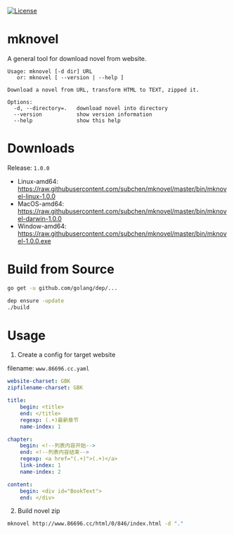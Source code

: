 [![License](http://img.shields.io/badge/License-Apache_2-red.svg?style=flat)](http://www.apache.org/licenses/LICENSE-2.0)


# mknovel

A general tool for download novel from website.

```
Usage: mknovel [-d dir] URL
   or: mknovel [ --version | --help ]

Download a novel from URL, transform HTML to TEXT, zipped it.

Options:
  -d, --directory=.   download novel into directory
  --version           show version information
  --help              show this help
```

# Downloads

Release: `1.0.0`

* Linux-amd64: https://raw.githubusercontent.com/subchen/mknovel/master/bin/mknovel-linux-1.0.0
* MacOS-amd64: https://raw.githubusercontent.com/subchen/mknovel/master/bin/mknovel-darwin-1.0.0
* Window-amd64: https://raw.githubusercontent.com/subchen/mknovel/master/bin/mknovel-1.0.0.exe

# Build from Source

```bash
go get -u github.com/golang/dep/...

dep ensure -update
./build
```

# Usage

1. Create a config for target website

filename: `www.86696.cc.yaml`

```yaml
website-charset: GBK
zipfilename-charset: GBK

title:
    begin: <title>
    end: </title>
    regexp: (.+)最新章节
    name-index: 1

chapter:
    begin: <!--列表内容开始-->
    end: <!--列表内容结束-->
    regexp: <a href="(.+)">(.+)</a>
    link-index: 1
    name-index: 2

content:
    begin: <div id="BookText">
    end: </div>
```

2. Build novel zip

```bash
mknovel http://www.86696.cc/html/0/846/index.html -d "."
```
